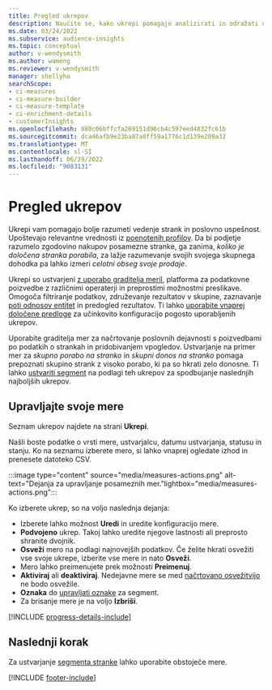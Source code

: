 ```yaml
---
title: Pregled ukrepov
description: Naučite se, kako ukrepi pomagajo analizirati in odražati uspešnost vašega podjetja.
ms.date: 03/24/2022
ms.subservice: audience-insights
ms.topic: conceptual
author: v-wendysmith
ms.author: wameng
ms.reviewer: v-wendysmith
manager: shellyha
searchScope:
- ci-measures
- ci-measure-builder
- ci-measure-template
- ci-enrichment-details
- customerInsights
ms.openlocfilehash: 880c06bffcfa269151d96cb4c597eed4832fc61b
ms.sourcegitcommit: dca46afb9e23ba87a0ff59a1776c1d139e209a32
ms.translationtype: MT
ms.contentlocale: sl-SI
ms.lasthandoff: 06/29/2022
ms.locfileid: "9083131"
---
```

# <a name="measures-overview"></a>Pregled ukrepov

Ukrepi vam pomagajo bolje razumeti vedenje strank in poslovno uspešnost. Upoštevajo relevantne vrednosti iz [poenotenih profilov](data-unification.md). Da bi podjetje razumelo zgodovino nakupov posamezne stranke, ga zanima, *koliko je določena stranka porabila*, za lažje razumevanje svojih svojega skupnega dohodka pa lahko izmeri *celotni obseg svoje prodaje*.  

Ukrepi so ustvarjeni [z uporabo graditelja meril](measure-builder.md), platforma za podatkovne poizvedbe z različnimi operaterji in preprostimi možnostmi preslikave. Omogoča filtriranje podatkov, združevanje rezultatov v skupine, zaznavanje [poti odnosov entitet](relationships.md) in predogled rezultatov. Ti lahko [uporabite vnaprej določene predloge](measure-templates.md) za učinkovito konfiguracijo pogosto uporabljenih ukrepov.

Uporabite graditelja mer za načrtovanje poslovnih dejavnosti s poizvedbami po podatkih o strankah in pridobivanjem vpogledov. Ustvarjanje na primer mer za *skupno porabo na stranko* in *skupni donos na stranko* pomaga prepoznati skupino strank z visoko porabo, ki pa so hkrati zelo donosne. Ti lahko [ustvariti segment](segments.md) na podlagi teh ukrepov za spodbujanje naslednjih najboljših ukrepov.

## <a name="manage-your-measures"></a>Upravljajte svoje mere

Seznam ukrepov najdete na strani **Ukrepi**.

Našli boste podatke o vrsti mere, ustvarjalcu, datumu ustvarjanja, statusu in stanju. Ko na seznamu izberete mero, si lahko vnaprej ogledate izhod in prenesete datoteko CSV.

:::image type="content" source="media/measures-actions.png" alt-text="Dejanja za upravljanje posameznih mer."lightbox="media/measures-actions.png":::

Ko izberete ukrep, so na voljo naslednja dejanja:

- Izberete lahko možnost **Uredi** in uredite konfiguracijo mere.
- **Podvojeno** ukrep. Takoj lahko uredite njegove lastnosti ali preprosto shranite dvojnik.
- **Osveži** mero na podlagi najnovejših podatkov. Če želite hkrati osvežiti vse svoje ukrepe, izberite vse mere in nato **Osveži**.
- Mero lahko preimenujete prek možnosti **Preimenuj**.
- **Aktiviraj** ali **deaktiviraj**. Nedejavne mere se med [načrtovano osvežitvijo](system.md#schedule-tab) ne bodo osvežile.
- **Oznaka** do [upravljati oznake](work-with-tags-columns.md#manage-tags) za segment.
- Za brisanje mere je na voljo **Izbriši**.

[!INCLUDE [progress-details-include](includes/progress-details-pane.md)]

## <a name="next-step"></a>Naslednji korak

Za ustvarjanje [segmenta stranke](segments.md) lahko uporabite obstoječe mere.

[!INCLUDE [footer-include](includes/footer-banner.md)]
